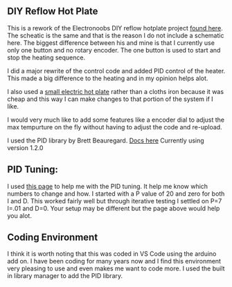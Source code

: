 ## DIY Reflow Hot Plate
This is a rework of the Electronoobs DIY reflow hotplate project [found here](https://electronoobs.com/eng_arduino_tut155.php). The scheatic is the same and that is the reason I do not include a schematic here. The biggest difference between his and mine is that I currently use only one button and no rotary encoder. The one button is used to start and stop the heating sequence.

I did a major rewrite of the control code and added PID control of the heater. This made a big difference to the heating and
in my opinion helps alot.

I also used a [small electric hot plate](https://www.amazon.ca/gp/product/B08R6F5JH8/ref=ppx_yo_dt_b_search_asin_image?ie=UTF8&psc=1) rather than a cloths iron because it was cheap and this way I can make changes to that
portion of the system if I like. 

I would very much like to add some features like a encoder dial to adjust the max tempurture on the fly without having to
adjust the code and re-upload.

I used the PID library by Brett Beauregard. [Docs here](https://playground.arduino.cc/Code/PIDLibrary/) Currently using version 1.2.0

## PID Tuning:
I used [this page](https://www.compuphase.com/electronics/reflowsolderprofiles.htm#_) to help me with the PID tuning. 
It help me know which numbers to change and how. I started with a P value of 20 and zero for both I and D. This worked fairly well but through iterative testing I settled on P=7 I=.01 and D=0. Your setup may be different but the page above would help you alot. 

## Coding Environment
I think it is worth noting that this was coded in VS Code using the arduino add on. I have been coding for many years now and I find this environment very pleasing to use and even makes me want to code more.
I used the built in library manager to add the PID library.